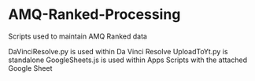 # AMQ-Ranked-Processing
Scripts used to maintain AMQ Ranked data

DaVinciResolve.py is used within Da Vinci Resolve
UploadToYt.py is standalone
GoogleSheets.js is used within Apps Scripts with the attached Google Sheet
